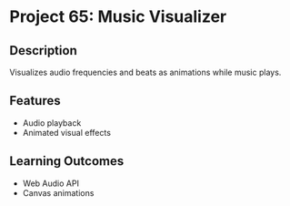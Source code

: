 # Project 65: Music Visualizer

## Description
Visualizes audio frequencies and beats as animations while music plays.

## Features
- Audio playback
- Animated visual effects

## Learning Outcomes
- Web Audio API
- Canvas animations
